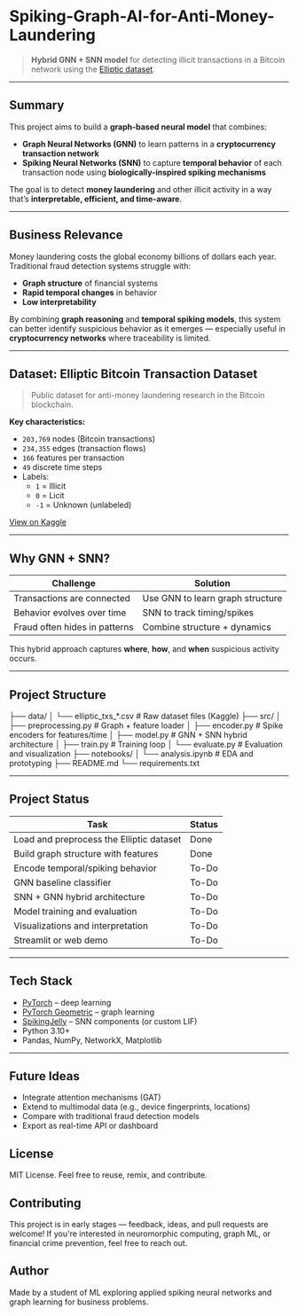 # Spiking-Graph-AI-for-Anti-Money-Laundering

> **Hybrid GNN + SNN model** for detecting illicit transactions in a Bitcoin network using the [Elliptic dataset](https://www.kaggle.com/datasets/ellipticco/elliptic-data-set).

---

## Summary

This project aims to build a **graph-based neural model** that combines:

- **Graph Neural Networks (GNN)** to learn patterns in a **cryptocurrency transaction network**
- **Spiking Neural Networks (SNN)** to capture **temporal behavior** of each transaction node using **biologically-inspired spiking mechanisms**

The goal is to detect **money laundering** and other illicit activity in a way that’s **interpretable, efficient, and time-aware**.

---

## Business Relevance

Money laundering costs the global economy billions of dollars each year. Traditional fraud detection systems struggle with:

- **Graph structure** of financial systems
- **Rapid temporal changes** in behavior
- **Low interpretability**

By combining **graph reasoning** and **temporal spiking models**, this system can better identify suspicious behavior as it emerges — especially useful in **cryptocurrency networks** where traceability is limited.

---

## Dataset: Elliptic Bitcoin Transaction Dataset

> Public dataset for anti-money laundering research in the Bitcoin blockchain.

**Key characteristics:**
- `203,769` nodes (Bitcoin transactions)
- `234,355` edges (transaction flows)
- `166` features per transaction
- `49` discrete time steps
- Labels:
  - `1` = Illicit
  - `0` = Licit
  - `-1` = Unknown (unlabeled)

[View on Kaggle](https://www.kaggle.com/datasets/ellipticco/elliptic-data-set)

---

## Why GNN + SNN?

| Challenge                        | Solution                            |
|----------------------------------|-------------------------------------|
| Transactions are connected       | Use GNN to learn graph structure |
| Behavior evolves over time       | SNN to track timing/spikes   |
| Fraud often hides in patterns    | Combine structure + dynamics     |

This hybrid approach captures **where**, **how**, and **when** suspicious activity occurs.

---

## Project Structure

├── data/
│ └── elliptic_txs_*.csv # Raw dataset files (Kaggle)
├── src/
│ ├── preprocessing.py # Graph + feature loader
│ ├── encoder.py # Spike encoders for features/time
│ ├── model.py # GNN + SNN hybrid architecture
│ ├── train.py # Training loop
│ └── evaluate.py # Evaluation and visualization
├── notebooks/
│ └── analysis.ipynb # EDA and prototyping
├── README.md
└── requirements.txt


---

## Project Status

| Task                                          | Status   |
|-----------------------------------------------|----------|
| Load and preprocess the Elliptic dataset      | Done    |
| Build graph structure with features           | Done     |
| Encode temporal/spiking behavior              | To-Do      |
| GNN baseline classifier                       | To-Do      |
| SNN + GNN hybrid architecture                 | To-Do       |
| Model training and evaluation                 | To-Do     |
| Visualizations and interpretation             | To-Do       |
| Streamlit or web demo                         | To-Do       |

---

## Tech Stack

- [PyTorch](https://pytorch.org/) – deep learning
- [PyTorch Geometric](https://pytorch-geometric.readthedocs.io/en/latest/) – graph learning
- [SpikingJelly](https://spikingjelly.readthedocs.io/) – SNN components (or custom LIF)
- Python 3.10+
- Pandas, NumPy, NetworkX, Matplotlib

---
## Future Ideas

- Integrate attention mechanisms (GAT)
- Extend to multimodal data (e.g., device fingerprints, locations)
- Compare with traditional fraud detection models
- Export as real-time API or dashboard

## License

MIT License.
Feel free to reuse, remix, and contribute.

## Contributing

This project is in early stages — feedback, ideas, and pull requests are welcome!
If you're interested in neuromorphic computing, graph ML, or financial crime prevention, feel free to reach out.

## Author

Made by a student of ML exploring applied spiking neural networks and graph learning for business problems.





